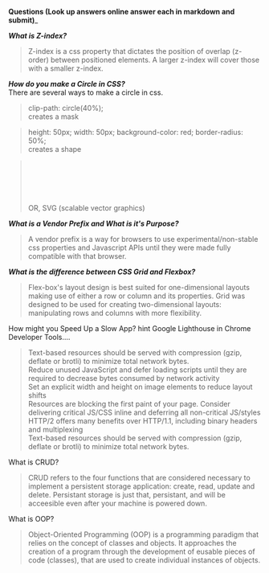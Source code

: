 __Questions (Look up answers online answer each in markdown and submit)___

___What is Z-index?___

>Z-index is a css property that dictates the position of overlap (z-order) between positioned elements. A larger z-index will cover those with a smaller z-index.

___How do you make a Circle in CSS?___
<br>There are several ways to make a circle in css. 

>clip-path: circle(40%); 
<br>creates a mask

> height: 50px;
  width: 50px;
  background-color: red;
  border-radius: 50%; 
  <br>creates a shape

> OR, SVG (scalable vector graphics) <svg width="100" height="100">
  <circle cx="50" cy="50" r="40" stroke="green" stroke-width="4" fill="yellow" />
</svg>


___What is a Vendor Prefix and What is it's Purpose?___

>A vendor prefix is a way for browsers to use experimental/non-stable css properties and Javascript APIs until they were made fully compatible with that browser. 

___What is the difference between CSS Grid and Flexbox?___
>Flex-box's layout design is best suited for one-dimensional layouts making use of either a row or column and its properties. Grid was designed to be used for creating two-dimensional layouts: manipulating rows and columns with more flexibility.

How might you Speed Up a Slow App? hint Google Lighthouse in Chrome Developer Tools....
>Text-based resources should be served with compression (gzip, deflate or brotli) to minimize total network bytes.<br>
Reduce unused JavaScript and defer loading scripts until they are required to decrease bytes consumed by network activity<br>
Set an explicit width and height on image elements to reduce layout shifts<br>
Resources are blocking the first paint of your page. Consider delivering critical JS/CSS inline and deferring all non-critical JS/styles<br>
HTTP/2 offers many benefits over HTTP/1.1, including binary headers and multiplexing<br>
Text-based resources should be served with compression (gzip, deflate or brotli) to minimize total network bytes.


What is CRUD?

>CRUD refers to the four functions that are considered necessary to implement a persistent storage application: create, read, update and delete. Persistant storage is just that, persistant, and will be acceesible even after your machine is powered down.

What is OOP?

>Object-Oriented Programming (OOP) is a programming paradigm that relies on the concept of classes and objects. It approaches the creation of a program through the development of eusable pieces of code (classes), that are used to create individual instances of objects.
